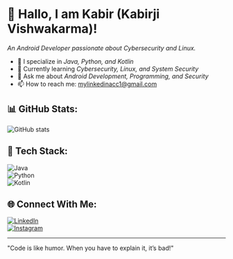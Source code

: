 # 👋 Hallo, I am Kabir (Kabirji Vishwakarma)!
*An Android Developer passionate about Cybersecurity and Linux.*

- 📱 I specialize in *Java, Python, and Kotlin*  
- 🔐 Currently learning *Cybersecurity, Linux, and System Security*  
- 💬 Ask me about *Android Development, Programming, and Security*  
- 📫 How to reach me: [mylinkedinacc1@gmail.com](mailto:mylinkedinacc1@gmail.com)  

## 📊 GitHub Stats:
![GitHub stats](https://github-readme-stats.vercel.app/api?username=classifiedstudentkabir&show_icons=true&theme=dark)

## 🚀 Tech Stack:
![Java](https://img.shields.io/badge/-Java-007396?style=flat-square&logo=java)  
![Python](https://img.shields.io/badge/-Python-3776AB?style=flat-square&logo=python)  
![Kotlin](https://img.shields.io/badge/-Kotlin-0095D5?style=flat-square&logo=kotlin)  

## 🌐 Connect With Me:
[![LinkedIn](https://img.shields.io/badge/-LinkedIn-blue?style=flat-square&logo=linkedin)](https://linkedin.com/in/yourprofile)  
[![Instagram](https://img.shields.io/badge/-Instagram-E4405F?style=flat-square&logo=instagram&logoColor=white)](https://instagram.com/yourprofile)  

---
"Code is like humor. When you have to explain it, it’s bad!"
